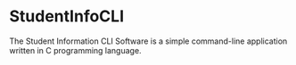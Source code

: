 # StudentInfoCLI
The Student Information CLI Software is a simple command-line application written in C programming language.
